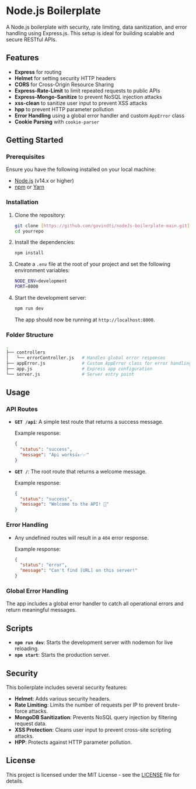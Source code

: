 
# Node.js Boilerplate

A Node.js boilerplate with security, rate limiting, data sanitization, and error handling using Express.js. This setup is ideal for building scalable and secure RESTful APIs.

## Features

- **Express** for routing
- **Helmet** for setting security HTTP headers
- **CORS** for Cross-Origin Resource Sharing
- **Express-Rate-Limit** to limit repeated requests to public APIs
- **Express-Mongo-Sanitize** to prevent NoSQL injection attacks
- **xss-clean** to sanitize user input to prevent XSS attacks
- **hpp** to prevent HTTP parameter pollution
- **Error Handling** using a global error handler and custom `AppError` class
- **Cookie Parsing** with `cookie-parser`

## Getting Started

### Prerequisites

Ensure you have the following installed on your local machine:

- [Node.js](https://nodejs.org/en/) (v14.x or higher)
- [npm](https://www.npmjs.com/) or [Yarn](https://yarnpkg.com/)

### Installation

1. Clone the repository:
   ```bash
   git clone [https://github.com/govindti/nodeJs-boilerplate-main.git](https://github.com/govindti/nodeJs-boilerplate-main.git)
   cd yourrepo
   ```

2. Install the dependencies:
   ```bash
   npm install
   ```

3. Create a `.env` file at the root of your project and set the following environment variables:
   ```bash
   NODE_ENV=development
   PORT=8000
   ```

4. Start the development server:
   ```bash
   npm run dev
   ```

   The app should now be running at `http://localhost:8000`.

### Folder Structure

```bash
.
├── controllers
│   └── errorController.js   # Handles global error responses
├── appError.js              # Custom AppError class for error handling
├── app.js                   # Express app configuration
└── server.js                # Server entry point
```

## Usage

### API Routes

- **`GET /api`**: A simple test route that returns a success message.
  
  Example response:
  ```json
  {
    "status": "success",
    "message": "Api works👍✅✅"
  }
  ```

- **`GET /`**: The root route that returns a welcome message.

  Example response:
  ```json
  {
    "status": "success",
    "message": "Welcome to the API! 🎉"
  }
  ```

### Error Handling

- Any undefined routes will result in a `404` error response.
  
  Example response:
  ```json
  {
    "status": "error",
    "message": "Can't find [URL] on this server!"
  }
  ```

### Global Error Handling

The app includes a global error handler to catch all operational errors and return meaningful messages.

## Scripts

- **`npm run dev`**: Starts the development server with nodemon for live reloading.
- **`npm start`**: Starts the production server.

## Security

This boilerplate includes several security features:

- **Helmet**: Adds various security headers.
- **Rate Limiting**: Limits the number of requests per IP to prevent brute-force attacks.
- **MongoDB Sanitization**: Prevents NoSQL query injection by filtering request data.
- **XSS Protection**: Cleans user input to prevent cross-site scripting attacks.
- **HPP**: Protects against HTTP parameter pollution.

## License

This project is licensed under the MIT License - see the [LICENSE](LICENSE) file for details.
